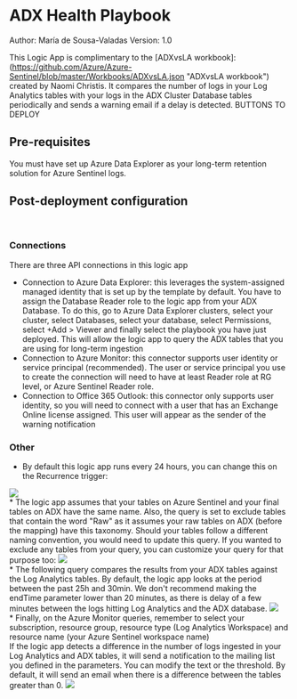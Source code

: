 # ADX Health Playbook

Author: María de Sousa-Valadas
Version: 1.0

This Logic App is complimentary to the [ADXvsLA workbook]: (https://github.com/Azure/Azure-Sentinel/blob/master/Workbooks/ADXvsLA.json "ADXvsLA workbook") created by Naomi Christis. It compares the number of logs in your Log Analytics tables with your logs in the ADX Cluster Database tables periodically and sends a warning email if a delay is detected.
BUTTONS TO DEPLOY

## Pre-requisites
You must have set up Azure Data Explorer as your long-term retention solution for Azure Sentinel logs. 
   <br />  
## Post-deployment configuration
   <br />  

### Connections
There are three API connections in this logic app
   <br />  

* Connection to Azure Data Explorer: this leverages the system-assigned managed identity that is set up by the template by default. You have to assign the Database Reader role to the logic app from your ADX Database. To do this, go to Azure Data Explorer clusters, select your cluster, select Databases, select your database, select Permissions, select +Add > Viewer and finally select the playbook you have just deployed. This will allow the logic app to query the ADX tables that you are using for long-term ingestion
* Connection to Azure Monitor: this connector supports user identity or service principal (recommended). The user or service principal you use to create the connection will need to have at least Reader role at RG level, or Azure Sentinel Reader role.
* Connection to Office 365 Outlook: this connector only supports user identity, so you will need to connect with a user that has an Exchange Online license assigned. This user will appear as the sender of the warning notification
   <br />  
### Other
* By default this logic app runs every 24 hours, you can change this on the Recurrence trigger:
 <img src="https://github.com/mariavaladas/Azure-Sentinel/blob/master/Playbooks/ADX-Health-Playbook/images/1.%20trigger.png">
   <br />  
* The logic app assumes that your tables on Azure Sentinel and your final tables on ADX have the same name. Also, the query is set to exclude tables that contain the word "Raw" as it assumes your raw tables on ADX (before the mapping) have this taxonomy. Should your tables follow a different naming convention, you would need to update this query. If you wanted to exclude any tables from your query, you can customize your query for that purpose too:	
 <img src="https://github.com/mariavaladas/Azure-Sentinel/blob/master/Playbooks/ADX-Health-Playbook/images/2.%20adx%20query.png">
   <br />  
* The following query compares the results from your ADX tables against the Log Analytics tables. By default, the logic app looks at the period between the past 25h and 30min. We don't recommend making the endTime parameter lower than 20 minutes, as there is delay of a few minutes between the logs hitting Log Analytics and the ADX database.
 <img src="https://github.com/mariavaladas/Azure-Sentinel/blob/master/Playbooks/ADX-Health-Playbook/images/3.%20compare%20adx%20vs%20la.png">
   <br />  
* Finally, on the Azure Monitor queries, remember to select your subscription, resource group, resource type (Log Analytics Workspace) and resource name (your Azure Sentinel workspace name)
  <br /> 
If the logic app detects a difference in the number of logs ingested in your Log Analytics and ADX tables, it will send a notification to the mailing list you defined in the parameters. 
You can modify the text or the threshold. By default, it will send an email when there is a difference between the tables greater than 0.
 <img src="https://github.com/mariavaladas/Azure-Sentinel/blob/master/Playbooks/ADX-Health-Playbook/images/4.%20condition.png">
   <br /> 



 
